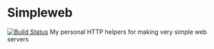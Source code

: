 # Simpleweb
[![Build Status](https://travis-ci.com/tpanum/simpleweb.svg?branch=master)](https://travis-ci.com/tpanum/simpleweb)
My personal HTTP helpers for making very simple web servers
